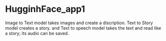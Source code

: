 # HugginhFace_app1
Image to Text model takes images and create a discription. Text to Story model creates a story. and Text to speech model takes the text and read like a story; its audio can be saved. 
